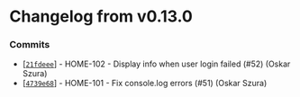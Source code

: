 # Changelog from v0.13.0
### Commits
* [[`21fdeee`](http://github.com/oskarszura/smarthome/commit/21fdeee3e8c43b800cdce7ab8696c04098332648)] - HOME-102 - Display info when user login failed (#52) (Oskar Szura)
* [[`4739e68`](http://github.com/oskarszura/smarthome/commit/4739e68d2bff0e7aa68c7ffe435c73f7fd419a0f)] - HOME-101 - Fix console.log errors (#51) (Oskar Szura)
